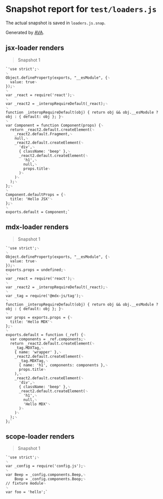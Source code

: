 # Snapshot report for `test/loaders.js`

The actual snapshot is saved in `loaders.js.snap`.

Generated by [AVA](https://ava.li).

## jsx-loader renders

> Snapshot 1

    `'use strict';␊
    ␊
    Object.defineProperty(exports, "__esModule", {␊
      value: true␊
    });␊
    ␊
    var _react = require('react');␊
    ␊
    var _react2 = _interopRequireDefault(_react);␊
    ␊
    function _interopRequireDefault(obj) { return obj && obj.__esModule ? obj : { default: obj }; }␊
    ␊
    var Component = function Component(props) {␊
      return _react2.default.createElement(␊
        _react2.default.Fragment,␊
        null,␊
        _react2.default.createElement(␊
          'div',␊
          { className: 'beep' },␊
          _react2.default.createElement(␊
            'h1',␊
            null,␊
            props.title␊
          )␊
        )␊
      );␊
    };␊
    ␊
    Component.defaultProps = {␊
      title: 'Hello JSX'␊
    };␊
    ␊
    exports.default = Component;`

## mdx-loader renders

> Snapshot 1

    `'use strict';␊
    ␊
    Object.defineProperty(exports, "__esModule", {␊
      value: true␊
    });␊
    exports.props = undefined;␊
    ␊
    var _react = require('react');␊
    ␊
    var _react2 = _interopRequireDefault(_react);␊
    ␊
    var _tag = require('@mdx-js/tag');␊
    ␊
    function _interopRequireDefault(obj) { return obj && obj.__esModule ? obj : { default: obj }; }␊
    ␊
    var props = exports.props = {␊
      title: 'Hello MDX'␊
    };␊
    ␊
    exports.default = function (_ref) {␊
      var components = _ref.components;␊
      return _react2.default.createElement(␊
        _tag.MDXTag,␊
        { name: 'wrapper' },␊
        _react2.default.createElement(␊
          _tag.MDXTag,␊
          { name: 'h1', components: components },␊
          props.title␊
        ),␊
        _react2.default.createElement(␊
          'div',␊
          { className: 'beep' },␊
          _react2.default.createElement(␊
            'h1',␊
            null,␊
            'Hello MDX'␊
          )␊
        )␊
      );␊
    };`

## scope-loader renders

> Snapshot 1

    `'use strict';␊
    ␊
    var _config = require('config.js');␊
    ␊
    var Beep = _config.components.Beep,␊
        Boop = _config.components.Boop;␊
    // fixture module␊
    ␊
    var foo = 'hello';`
